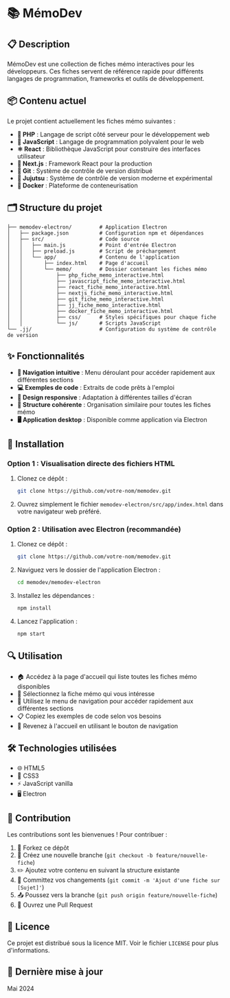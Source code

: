 # 📚 MémoDev

## 📋 Description

MémoDev est une collection de fiches mémo interactives pour les développeurs. Ces fiches servent de référence rapide pour différents langages de programmation, frameworks et outils de développement.

## 📦 Contenu actuel

Le projet contient actuellement les fiches mémo suivantes :

- **🐘 PHP** : Langage de script côté serveur pour le développement web
- **💛 JavaScript** : Langage de programmation polyvalent pour le web
- **⚛️ React** : Bibliothèque JavaScript pour construire des interfaces utilisateur
- **🔼 Next.js** : Framework React pour la production
- **🌱 Git** : Système de contrôle de version distribué
- **🔹 Jujutsu** : Système de contrôle de version moderne et expérimental
- **🐳 Docker** : Plateforme de conteneurisation

## 🗂️ Structure du projet

```
├── memodev-electron/         # Application Electron
│   ├── package.json          # Configuration npm et dépendances
│   ├── src/                  # Code source
│   │   ├── main.js           # Point d'entrée Electron
│   │   ├── preload.js        # Script de préchargement
│   │   └── app/              # Contenu de l'application
│   │       ├── index.html    # Page d'accueil
│   │       └── memo/         # Dossier contenant les fiches mémo
│   │           ├── php_fiche_memo_interactive.html
│   │           ├── javascript_fiche_memo_interactive.html
│   │           ├── react_fiche_memo_interactive.html
│   │           ├── nextjs_fiche_memo_interactive.html
│   │           ├── git_fiche_memo_interactive.html
│   │           ├── jj_fiche_memo_interactive.html
│   │           ├── docker_fiche_memo_interactive.html
│   │           ├── css/      # Styles spécifiques pour chaque fiche
│   │           └── js/       # Scripts JavaScript
└── .jj/                      # Configuration du système de contrôle de version
```

## ✨ Fonctionnalités

- **🧭 Navigation intuitive** : Menu déroulant pour accéder rapidement aux différentes sections
- **💻 Exemples de code** : Extraits de code prêts à l'emploi
- **📱 Design responsive** : Adaptation à différentes tailles d'écran
- **🧩 Structure cohérente** : Organisation similaire pour toutes les fiches mémo
- **🖥️ Application desktop** : Disponible comme application via Electron

## 🚀 Installation

### Option 1 : Visualisation directe des fichiers HTML

1. Clonez ce dépôt :
   ```bash
   git clone https://github.com/votre-nom/memodev.git
   ```

2. Ouvrez simplement le fichier `memodev-electron/src/app/index.html` dans votre navigateur web préféré.

### Option 2 : Utilisation avec Electron (recommandée)

1. Clonez ce dépôt :
   ```bash
   git clone https://github.com/votre-nom/memodev.git
   ```

2. Naviguez vers le dossier de l'application Electron :
   ```bash
   cd memodev/memodev-electron
   ```

3. Installez les dépendances :
   ```bash
   npm install
   ```

4. Lancez l'application :
   ```bash
   npm start
   ```

## 🔍 Utilisation

- 🏠 Accédez à la page d'accueil qui liste toutes les fiches mémo disponibles
- 📝 Sélectionnez la fiche mémo qui vous intéresse
- 📑 Utilisez le menu de navigation pour accéder rapidement aux différentes sections
- 📋 Copiez les exemples de code selon vos besoins
- 🔄 Revenez à l'accueil en utilisant le bouton de navigation

## 🛠️ Technologies utilisées

- 🌐 HTML5
- 🎨 CSS3
- ⚡ JavaScript vanilla
- 🖥️ Electron

## 🤝 Contribution

Les contributions sont les bienvenues ! Pour contribuer :

1. 🍴 Forkez ce dépôt
2. 🌿 Créez une nouvelle branche (`git checkout -b feature/nouvelle-fiche`)
3. ✏️ Ajoutez votre contenu en suivant la structure existante
4. 💾 Committez vos changements (`git commit -m 'Ajout d'une fiche sur [Sujet]'`)
5. 📤 Poussez vers la branche (`git push origin feature/nouvelle-fiche`)
6. 🔄 Ouvrez une Pull Request

## 📄 Licence

Ce projet est distribué sous la licence MIT. Voir le fichier `LICENSE` pour plus d'informations.

## 📅 Dernière mise à jour

Mai 2024